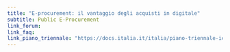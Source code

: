 ```yaml
---
title: "E-procurement: il vantaggio degli acquisti in digitale"
subtitle: Public E-Procurement
link_forum:
link_faq:
link_piano_triennale: "https://docs.italia.it/italia/piano-triennale-ict/pianotriennale-ict-doc/it/2019-2021/06_piattaforme.html#public-e-procurement"
---
```

